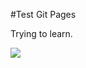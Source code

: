 #Test Git Pages

Trying to learn.

![](http://www.plantuml.com/plantuml/proxy?cache=no&src=https://github.com/sdash-github/testgitpages/embed.puml)



